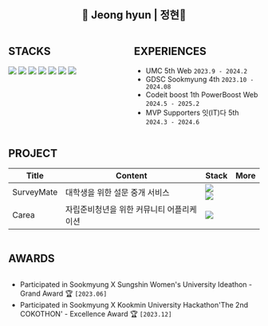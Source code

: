 <div align="center">

## 💫 Jeong hyun  |  정현💫 ##

</div>

<div style="display:flex; flex-direction:row; justify-content:space-between; flex-wrap:wrap;">
<div style="width:50%; flex-wrap:wrap;">

## STACKS ##
  <img src="https://img.shields.io/badge/html5-E34F26?style=for-the-badge&logo=html5&logoColor=white" />
  <img src="https://img.shields.io/badge/css-1572B6?style=for-the-badge&logo=css3&logoColor=white" />
  <img src="https://img.shields.io/badge/javascript-F7DF1E?style=for-the-badge&logo=javascript&logoColor=black" />
  <img src="https://img.shields.io/badge/react-61DAFB?style=for-the-badge&logo=react&logoColor=black" />
  <img src="https://img.shields.io/badge/flutter-02569B?style=for-the-badge&logo=flutter&logoColor=white" />
  <img src="https://img.shields.io/badge/github-181717?style=for-the-badge&logo=github&logoColor=white" />
  <img src="https://img.shields.io/badge/git-F05032?style=for-the-badge&logo=git&logoColor=white" /> 
</div>

<div style="width:50%;">

## EXPERIENCES ##
- UMC 5th Web `2023.9 - 2024.2`
- GDSC Sookmyung 4th `2023.10 - 2024.08`
- Codeit boost 1th PowerBoost Web `2024.5 - 2025.2`
- MVP Supporters 잇(IT)다 5th `2024.3 - 2024.6`

</div>

<div>
  
## PROJECT ##

| Title      | Content     | Stack         | More |
|------------|-------------|---------------|------|
| SurveyMate | 대학생을 위한 설문 중개 서비스 | <img src="https://img.shields.io/badge/react-61DAFB?style=for-the-badge&logo=react&logoColor=black" /> <br /> <img src="https://img.shields.io/badge/recoil-3578E5?style=for-the-badge&logo=recoil&logoColor=white" /> |      |
| Carea      | 자립준비청년을 위한 커뮤니티 어플리케이션       | <img src="https://img.shields.io/badge/flutter-02569B?style=for-the-badge&logo=flutter&logoColor=white" />       |      |


</div>

## AWARDS ##

- Participated in Sookmyung X Sungshin Women's University Ideathon - Grand Award 🏆 `[2023.06]`
- Participated in Sookmyung X Kookmin University Hackathon'The 2nd COKOTHON' -  Excellence Award 🏆 `[2023.12]`
</div>
